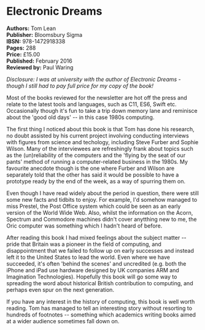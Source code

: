 # Electronic Dreams

**Authors:** Tom Lean  
**Publisher:** Bloomsbury Sigma  
**IBSN:** 978-1472918338  
**Pages:** 288  
**Price:** £15.00  
**Published:** February 2016  
**Reviewed by:** Paul Waring

*Disclosure: I was at university with the author of Electronic Dreams - though
I still had to pay full price for my copy of the book!*

Most of the books reviewed for the newsletter are hot off the press and relate
to the latest tools and languages, such as C11, ES6, Swift etc. Occasionally
though it's fun to take a trip down memory lane and reminisce about the 'good
old days' -- in this case 1980s computing.

The first thing I noticed about this book is that Tom has done his research, no
doubt assisted by his current project involving conducting interviews with figures
from science and techology, including Steve Furber and Sophie Wilson. Many of
the interviewees are refreshingly frank about topics such as the (un)reliability
of the computers and the 'flying by the seat of our pants' method of running a
computer-related business in the 1980s. My favourite anecdote though is
the one where Furber and Wilson are separately told that the other has said
it would be possible to have a prototype ready by the end of the week, as a way
of spurring them on.

Even though I have read widely about the period in question, there were still
some new facts and tidbits to enjoy. For example, I'd somehow managed to miss
Prestel, the Post Office system which could be seen as an early version of
the World Wide Web. Also, whilst the information on the Acorn, Spectrum and
Commodore machines didn't cover anytthing new to me, the Oric computer was
something which I hadn't heard of before.

After reading this book I had mixed feelings about the subject matter -- pride
that Britain was a pioneer in the field of computing, and disappointment
that we failed to follow up on early successes and instead left it to the
United States to lead the world. Even where we have succeeded, it's often
'behind the scenes' and uncredited (e.g. both the iPhone and iPad use hardware
designed by UK companies ARM and Imagination Technologies). Hopefully this book
will go some way to spreading the word about historical British contribution to
computing, and perhaps even spur on the next generation.

If you have any interest in the history of computing, this book is well worth
reading. Tom has managed to tell an interesting story without resorting to
hundreds of footnotes -- something which academics writing books aimed at a
wider audience sometimes fall down on.

